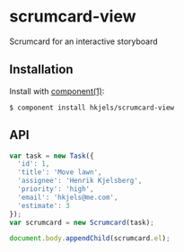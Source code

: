 
# scrumcard-view

Scrumcard for an interactive storyboard

## Installation

  Install with [component(1)](http://component.io):

    $ component install hkjels/scrumcard-view

## API

```JavaScript
var task = new Task({
  'id': 1,
  'title': 'Move lawn',
  'assignee': 'Henrik Kjelsberg',
  'priority': 'high',
  'email': 'hkjels@me.com',
  'estimate': 3
});
var scrumcard = new Scrumcard(task);

document.body.appendChild(scrumcard.el);
```

